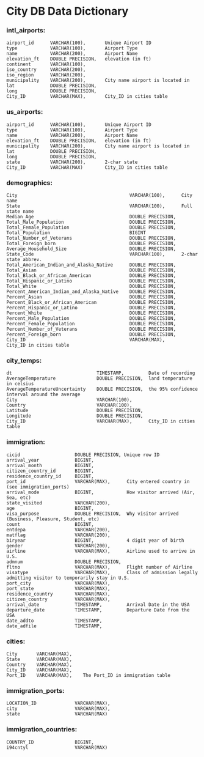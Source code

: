 # City DB Data Dictionary

### intl_airports:

    airport_id      VARCHAR(100),       Unique Airport ID
    type            VARCHAR(100),       Airport Type
    name            VARCHAR(200),       Airport Name
    elevation_ft    DOUBLE PRECISION,   elevation (in ft)
    continent       VARCHAR(100),       
    iso_country     VARCHAR(200),
    iso_region      VARCHAR(200),
    municipality    VARCHAR(200),       City name airport is located in
    lat             DOUBLE PRECISION,   
    long            DOUBLE PRECISION,
    City_ID         VARCHAR(MAX),       City_ID in cities table

### us_airports:

    airport_id      VARCHAR(100),       Unique Airport ID
    type            VARCHAR(100),       Airport Type
    name            VARCHAR(200),       Airport Name
    elevation_ft    DOUBLE PRECISION,   elevation (in ft)
    municipality    VARCHAR(200),       City name airport is located in
    lat             DOUBLE PRECISION,   
    long            DOUBLE PRECISION,
    state           VARCHAR(200),       2-char state
    City_ID         VARCHAR(MAX)        City_ID in cities table


### demographics:

    City                                         VARCHAR(100),      City name
    State                                        VARCHAR(100),      Full state name
    Median_Age                                   DOUBLE PRECISION,  
    Total_Male_Population                        DOUBLE PRECISION,
    Total_Female_Population                      DOUBLE PRECISION,
    Total_Population                             BIGINT
    Total_Number_of_Veterans                     DOUBLE PRECISION,
    Total_Foreign_born                           DOUBLE PRECISION,
    Average_Household_Size                       DOUBLE PRECISION,
    State_Code                                   VARCHAR(100),      2-char state abbrev.
    Total_American_Indian_and_Alaska_Native      DOUBLE PRECISION,
    Total_Asian                                  DOUBLE PRECISION,
    Total_Black_or_African_American              DOUBLE PRECISION,
    Total_Hispanic_or_Latino                     DOUBLE PRECISION,
    Total_White                                  DOUBLE PRECISION,
    Percent_American_Indian_and_Alaska_Native    DOUBLE PRECISION,
    Percent_Asian                                DOUBLE PRECISION,
    Percent_Black_or_African_American            DOUBLE PRECISION,
    Percent_Hispanic_or_Latino                   DOUBLE PRECISION,
    Percent_White                                DOUBLE PRECISION,
    Percent_Male_Population                      DOUBLE PRECISION,
    Percent_Female_Population                    DOUBLE PRECISION,
    Percent_Number_of_Veterans                   DOUBLE PRECISION,
    Percent_Foreign_born                         DOUBLE PRECISION,
    City_ID                                      VARCHAR(MAX),      City_ID in cities table


### city_temps:

    dt                               TIMESTAMP,         Date of recording
    AverageTemperature               DOUBLE PRECISION,  land temperature in celsius
    AverageTemperatureUncertainty    DOUBLE PRECISION,  the 95% confidence interval around the average 
    City                             VARCHAR(100),
    Country                          VARCHAR(100),
    Latitude                         DOUBLE PRECISION,
    Longitude                        DOUBLE PRECISION,
    City_ID                          VARCHAR(MAX),      City_ID in cities table


### immigration:

    cicid                    DOUBLE PRECISION, Unique row ID
    arrival_year             BIGINT, 
    arrival_month            BIGINT,
    citizen_country_id       BIGINT, 
    residence_country_id     BIGINT, 
    port_id                  VARCHAR(MAX),      City entered country in (see immigration_ports)
    arrival_mode             BIGINT,            How visitor arrived (Air, Sea, etc)
    state_visited            VARCHAR(200),
    age                      BIGINT,
    visa_purpose             DOUBLE PRECISION,  Why visitor arrived (Business, Pleasure, Student, etc)
    count                    BIGINT, 
    entdepa                  VARCHAR(200), 
    matflag                  VARCHAR(200),
    biryear                  BIGINT,            4 digit year of birth
    gender                   VARCHAR(200), 
    airline                  VARCHAR(MAX),      Airline used to arrive in U.S.
    admnum                   DOUBLE PRECISION, 
    fltno                    VARCHAR(MAX),      Flight number of Airline
    visatype                 VARCHAR(MAX),      Class of admission legally admitting visitor to temporarily stay in U.S.
    port_city                VARCHAR(MAX),
    port_state               VARCHAR(MAX),
    residence_country        VARCHAR(MAX), 
    citizen_country          VARCHAR(MAX), 
    arrival_date             TIMESTAMP,         Arrival Date in the USA
    departure_date           TIMESTAMP,         Departure Date from the USA
    date_addto               TIMESTAMP, 
    date_adfile              TIMESTAMP,


### cities:

    City       VARCHAR(MAX),
    State      VARCHAR(MAX),
    Country    VARCHAR(MAX),
    City_ID    VARCHAR(MAX),
    Port_ID    VARCHAR(MAX),    The Port_ID in immigration table



### immigration_ports:

    LOCATION_ID              VARCHAR(MAX),
    city                     VARCHAR(MAX),
    state                    VARCHAR(MAX)


### immigration_countries:

    COUNTRY_ID               BIGINT,
    i94cntyl                 VARCHAR(MAX)
